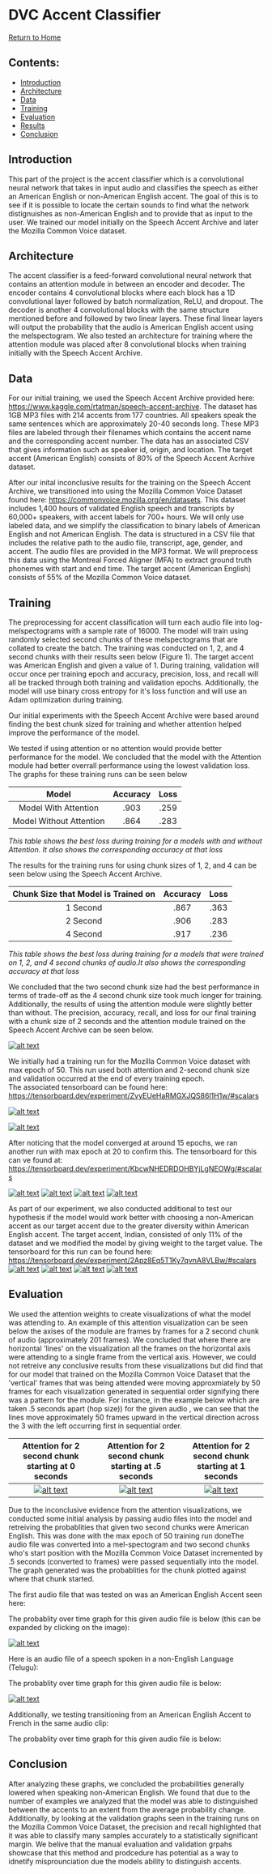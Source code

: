 # DVC Accent Classifier
[Return to Home](index.md)
## Contents:
- [Introduction](#introduction)
- [Architecture](#architecture)
- [Data](#data)
- [Training](#training)
- [Evaluation](#evaluation)
- [Results](#results)
- [Conclusion](#conclusion)


## Introduction
This part of the project is the accent classifier which  is a convolutional neural network that takes in input audio and classifies the speech as either an American English or non-American English accent. The goal of this is to see
if it is possible to locate the certain sounds to find what the network distignuishes as non-American English and to provide that as input to the user. We trained our model initially on the Speech Accent Archive and later the Mozilla Common Voice dataset.

## Architecture
The accent classifier is a feed-forward convolutional neural network that contains an attention module in between an encoder and decoder. The encoder contains 4 convolutional blocks where each block has a 1D convolutional layer followed by batch normalization, ReLU, and dropout. The decoder is another 4 convolutional blocks with the same structure mentioned before and followed by two linear layers. These final linear layers will output the probability that the audio is American English accent using the melspectogram. We also tested an architecture for training where the attention module was placed after 8 convolutional blocks when training initially with the Speech Accent Archive.

## Data
For our initial training, we used the Speech Accent Archive provided here: https://www.kaggle.com/rtatman/speech-accent-archive. The dataset has 1GB MP3 files with 214 accents from 177 countries. All speakers speak the same sentences which are approximately 20-40 seconds long. These MP3 files are labeled through their filenames which contains the accent name and the corresponding accent number. The data has an associated CSV that gives information such as speaker id, origin, and location.
The target accent (American English) consists of 80% of the Speech Accent Acrhive dataset.

After our inital inconclusive results for the training on the Speech Accent Archive, we transitioned into using the Mozilla Common Voice Dataset found here: https://commonvoice.mozilla.org/en/datasets. 
This dataset includes 1,400 hours of validated English speech and transcripts by 60,000+ speakers, with accent labels for 700+ hours. We will only use labeled data, and we simplify the classification to binary labels of American English and not American English. The data is structured in a CSV file that includes the relative path to the audio file, transcript, age, gender, and accent. The audio files are provided in the MP3 format. We will preprocess this data using the Montreal Forced Aligner (MFA) to extract ground truth phonemes with start and end time.
The target accent (American English) consists of 55% of the Mozilla Common Voice dataset.
## Training
 The preprocessing for accent classification will turn each audio file into log-melspectograms with a sample rate of 16000. The model will train using randomly selected second chunks of these melspectograms that are collated to create the batch. The training was conducted on 1, 2, and 4 second chunks with their results seen below (Figure 1). The target accent was American English and given a value of 1. During training, validation will occur once per training epoch and accuracy, precision, loss, and recall will all be tracked through both training and validation epochs. Additionally, the model will use binary cross entropy for it's loss function and will use an Adam optimization during training.

Our initial experiments with the Speech Accent Archive were based around finding the best chunk sized for training and whether attention helped improve the performance of the model. 

We tested if using attention or no attention would provide better performance for the model. 
We concluded that the model with the Attention module had better overrall performance using the lowest validation loss. The graphs for these training runs can be seen below


| Model | Accuracy| Loss | 
|:-----:|:------:|:--------:|
|Model With Attention|.903| .259|
|Model Without Attention|.864|.283|

*This table shows the best loss during training for a models  with  and  without  Attention.   It  also  shows  the  corresponding accuracy at that loss*

The results for the training runs for using chunk sizes of 1, 2, and 4 can be seen below using the Speech Accent Archive. 

| Chunk Size that Model is Trained on| Accuracy| Loss | 
|:-----:|:------:|:--------:|
|1 Second|.867| .363
|2 Second|.906|.283|
|4 Second|.917|.236|
*This table shows the best loss during training for a models that were trained on 1, 2, and 4 second chunks of audio.It also shows the corresponding accuracy at that loss*

We concluded that the two second chunk size had the best performance in terms of trade-off as the 4 second chunk size took much longer for training. Additionally, the results of using the attention module were slightly better than without. The precision, accuracy, recall, and loss for our final training with a chunk size of 2 seconds and the attention module trained on the Speech Accent Archive can be seen below. 

[![alt text](images/accent-c/recall.png)](iimages/accent-c/recall.png)


We initially had a training run for the Mozilla Common Voice dataset with max epoch of 50. This run used both attention and 2-second chunk size and validation occurred at the end of every training epoch.  
The associated tensorboard can be found here: https://tensorboard.dev/experiment/ZvyEUeHaRMGXJQS86l1H1w/#scalars

[![alt text](images/accent-c/50epoch.png)](images/accent-c/50epoch.png)

[![alt text](https://i.imgur.com/AEfY3C1.png)](https://i.imgur.com/AEfY3C1.png)

After noticing that the model converged at around 15 epochs, we ran another run with max epoch at 20 to confirm this.
The tensorboard for this can ve found at: https://tensorboard.dev/experiment/KbcwNHEDRDOHBYjLgNEOWg/#scalars

[![alt text](https://i.imgur.com/Lo7v36S.png)](https://i.imgur.com/Lo7v36S.png)
[![alt text](https://i.imgur.com/Bq0pqyS.png)](https://i.imgur.com/Bq0pqyS.png)
[![alt text](https://i.imgur.com/QUCFSW1.png)](https://i.imgur.com/QUCFSW1.png)
[![alt text](https://i.imgur.com/BQ5P3gP.png)](https://i.imgur.com/BQ5P3gP.png)



 As part of our experiment, we also conducted additional to test our hypothesis if the model would work better with choosing a non-American accent as our target accent due to the greater diversity within American English accent.
The target accent, Indian, consisted of only 11% of the dataset and we modified the model by giving weight to the target value. 
The tensorboard for this run can be found here: https://tensorboard.dev/experiment/2Apz8Eq5T1Ky7qvnA8VLBw/#scalars
[![alt text](https://i.imgur.com/WUxEINh.png)](https://i.imgur.com/WUxEINh.png)
[![alt text](https://i.imgur.com/E0JXlVh.png)](https://i.imgur.com/E0JXlVh.png)
[![alt text](https://i.imgur.com/BbIoGad.png)](https://i.imgur.com/BbIoGad.png)
[![alt text](https://i.imgur.com/0uk94Ay.png)](https://i.imgur.com/0uk94Ay.png)

## Evaluation



We used the attention weights to create visualizations of what the model was attending to. An example of this attention visualization can be seen below the axises of the module are frames by frames for a 2 second chunk of audio (approximately 201 frames). We concluded that where there are horizontal 'lines' on the visualization all the frames on the horizontal axis were attending to a single frame from the vertical axis. 
However, we could not retreive any conclusive results from these visualizations but did find that for our model that trained on the Mozilla Common Voice Dataset that the 'vertical' frames that was being attended were moving approxmiately by 50 frames for each visualization generated in sequential order signifying there was a pattern for the module. For instance, in the example below which are taken .5 seconds apart (hop size)) for the given audio , we can see that the lines move approximately 50 frames upward in the vertical direction across the 3 with the left occurring first in sequential order.

| Attention for 2 second chunk starting at 0 seconds| Attention for 2 second chunk starting at .5 seconds| Attention for 2 second chunk starting at 1 seconds | 
|:-----:|:------:|:--------:|
|[![alt text](https://i.imgur.com/g4t3WVw.png)](https://i.imgur.com/g4t3WVw.png)|[![alt text](https://i.imgur.com/MZEVm9Q.png)](https://i.imgur.com/MZEVm9Q.png)| [![alt text](https://i.imgur.com/J29zeeB.png)](https://i.imgur.com/J29zeeB.png)




Due to the inconclusive evidence from the attention visualizations, we 
conducted some initial analysis by passing audio files into the model and retreiving the probablities 
that given two second chunks were American English. This was done with the max epoch of 50 training run doneThe audio file was converted into a mel-spectogram and two second chunks who's start position
with the Mozilla Common Voice Dataset
incremented by .5 seconds (converted to frames) were passed sequentially into the model. The graph generated was the probablities for the chunk plotted against where that 
chunk started. 

The first audio file that was  tested on was an American English Accent seen here:



The probablity over time graph for this given audio file is below (this can be expanded by clicking on the image):

[![alt text](https://i.imgur.com/ypIlWHF.png)](https://i.imgur.com/ypIlWHF.png)


Here is an audio file of a speech spoken in a non-English Language (Telugu):


The probablity over time graph for this given audio file is below:

[![alt text](https://i.imgur.com/jgyXSCo.png)](https://i.imgur.com/jgyXSCo.png)



Additionally, we testing transitioning from an American English Accent to French in the same audio clip:


The probablity over time graph for this given audio file is below:




## Conclusion
After analyzing these graphs, we concluded the probabilities generally lowered when speaking non-American English. We found that due to the number of examples we analyzed that the model was able to distinguished between the accents to an extent from the average probability change. 
Additionally, by looking at the validation graphs seen in the training runs on the Mozilla Common Voice Dataset,
 the precision and recall highlighted that it was able to classify many samples accurately to a statistically significant margin.
We belive that the manual evaluation and validation grpahs showcase that this method and prodcedure has potential as a way to idnetify misprounciation due 
the models ability to distinguish accents.